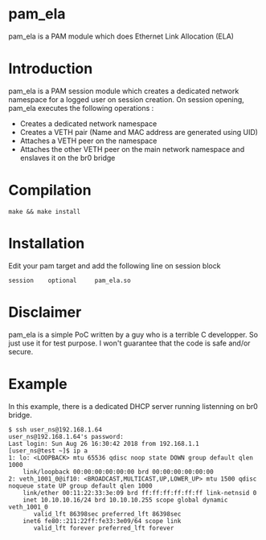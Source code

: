 # pam_ela
pam_ela is a PAM module which does Ethernet Link Allocation (ELA)

# Introduction
pam_ela is a PAM session module which creates a dedicated network namespace for a logged user on session creation. On session opening, pam_ela executes the following operations :
 * Creates a dedicated network namespace
 * Creates a VETH pair (Name and MAC address are generated using UID)
 * Attaches a VETH peer on the namespace
 * Attaches the other VETH peer on the main network namespace and enslaves it on the br0 bridge
  
# Compilation

``` 
make && make install 
```

# Installation

Edit your pam target and add the following line on session block

```
session    optional     pam_ela.so
```

# Disclaimer
pam_ela is a simple PoC written by a guy who is a terrible C developper. So just use it for test purpose. I won't guarantee that the code is safe and/or secure.

# Example

In this example, there is a dedicated DHCP server running listenning on br0 bridge.

```
$ ssh user_ns@192.168.1.64
user_ns@192.168.1.64's password:
Last login: Sun Aug 26 16:30:42 2018 from 192.168.1.1
[user_ns@test ~]$ ip a
1: lo: <LOOPBACK> mtu 65536 qdisc noop state DOWN group default qlen 1000
    link/loopback 00:00:00:00:00:00 brd 00:00:00:00:00:00
2: veth_1001_0@if10: <BROADCAST,MULTICAST,UP,LOWER_UP> mtu 1500 qdisc noqueue state UP group default qlen 1000
    link/ether 00:11:22:33:3e:09 brd ff:ff:ff:ff:ff:ff link-netnsid 0
    inet 10.10.10.16/24 brd 10.10.10.255 scope global dynamic veth_1001_0
       valid_lft 86398sec preferred_lft 86398sec
    inet6 fe80::211:22ff:fe33:3e09/64 scope link
       valid_lft forever preferred_lft forever
```
